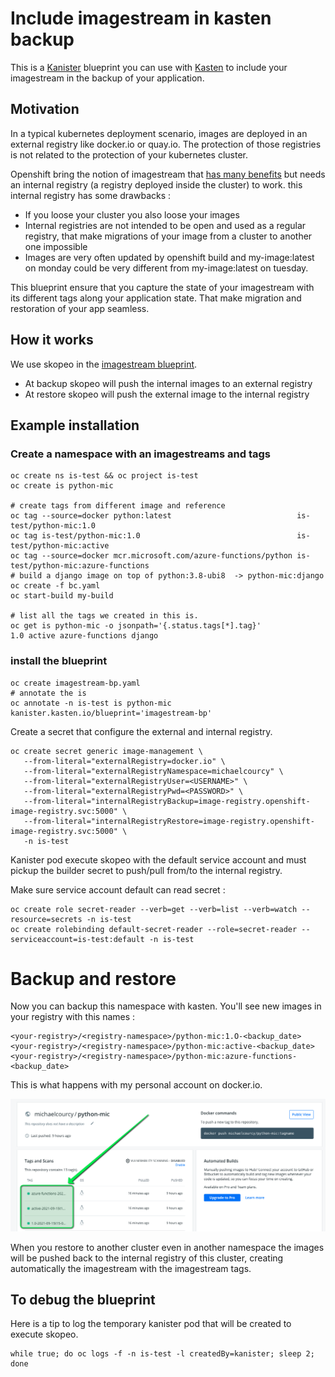 # Include imagestream in kasten backup 

This is a [Kanister](https://docs.kasten.io/latest/kanister/kanister.html) blueprint you can use with [Kasten](https://www.kasten.io) to include your imagestream in the backup of your application.

## Motivation 

In a typical kubernetes deployment scenario, images are deployed in an external registry like docker.io or quay.io. The protection of those registries is not related to the protection of your kubernetes cluster. 

Openshift bring the notion of imagestream that [has many benefits](https://docs.openshift.com/container-platform/4.7/openshift_images/images-understand.html#images-imagestream-use_images-understand) but needs an internal registry (a registry deployed inside the cluster) to work.   this internal registry has some drawbacks : 
*  If you loose your cluster you also loose your images
*  Internal registries are not intended to be open and used as a regular registry, that make migrations of your image from a cluster to another one impossible
*  Images are very often updated by openshift build and my-image:latest on monday could be very different from my-image:latest on tuesday. 

This blueprint ensure that you capture the state of your imagestream with its different tags along your application state. That make migration and restoration of your app seamless.

## How it works

We use skopeo in the [imagestream blueprint](./imagestream-bp.yaml). 
*  At backup skopeo will push the internal images to an external registry
*  At restore skopeo will push the external image to the internal registry 

## Example installation 

### Create a namespace with an imagestreams and tags

```
oc create ns is-test && oc project is-test
oc create is python-mic

# create tags from different image and reference
oc tag --source=docker python:latest                            is-test/python-mic:1.0      
oc tag is-test/python-mic:1.0                                   is-test/python-mic:active   
oc tag --source=docker mcr.microsoft.com/azure-functions/python is-test/python-mic:azure-functions        
# build a django image on top of python:3.8-ubi8  -> python-mic:django 
oc create -f bc.yaml 
oc start-build my-build

# list all the tags we created in this is.
oc get is python-mic -o jsonpath='{.status.tags[*].tag}'    
1.0 active azure-functions django
```


### install the blueprint 

```
oc create imagestream-bp.yaml 
# annotate the is 
oc annotate -n is-test is python-mic kanister.kasten.io/blueprint='imagestream-bp' 
```

Create a secret that configure the external and internal registry. 
```
oc create secret generic image-management \
   --from-literal="externalRegistry=docker.io" \
   --from-literal="externalRegistryNamespace=michaelcourcy" \
   --from-literal="externalRegistryUser=<USERNAME>" \
   --from-literal="externalRegistryPwd=<PASSWORD>" \
   --from-literal="internalRegistryBackup=image-registry.openshift-image-registry.svc:5000" \
   --from-literal="internalRegistryRestore=image-registry.openshift-image-registry.svc:5000" \
   -n is-test
```

Kanister pod execute skopeo with the default service account and must pickup the builder secret to push/pull from/to the internal registry.

Make sure service account default can read secret : 
```
oc create role secret-reader --verb=get --verb=list --verb=watch --resource=secrets -n is-test
oc create rolebinding default-secret-reader --role=secret-reader --serviceaccount=is-test:default -n is-test
```

# Backup and restore

Now you can backup this namespace with kasten. You'll see new images in your registry with this names :
```
<your-registry>/<registry-namespace>/python-mic:1.O-<backup_date>
<your-registry>/<registry-namespace>/python-mic:active-<backup_date>
<your-registry>/<registry-namespace>/python-mic:azure-functions-<backup_date>
```

This is what happens with my personal account on docker.io.

![Images in docker.io](./docker-io.png)

When you restore to another cluster even in another namespace the images will be pushed back to the internal registry of this cluster, creating automatically the imagestream with the imagestream tags.

## To debug the blueprint

Here is a tip to log the temporary kanister pod that will be created to execute skopeo.

```
while true; do oc logs -f -n is-test -l createdBy=kanister; sleep 2; done
```

